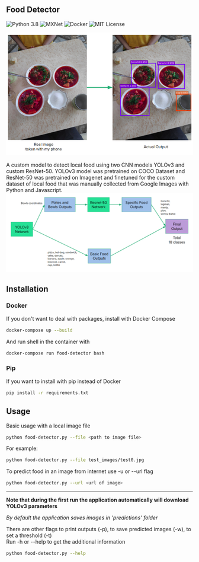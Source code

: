## Food Detector
![Python 3.8](https://img.shields.io/badge/python-v3.8-blue?style=flat)
![MXNet](https://img.shields.io/badge/mxnet-v1.6-blue?style=flat)
![Docker](https://img.shields.io/badge/docker-v19.03-blue?style=flat)
![MIT License](https://img.shields.io/github/license/turdubars/food-detector?style=flat&color=green)

![Food Detector Demo](readme/demo.png)


A custom model to detect local food using two CNN models YOLOv3 and custom ResNet-50.
YOLOv3 model was pretrained on COCO Dataset and ResNet-50 was pretrained on Imagenet and finetuned for the custom dataset of local food that was manually collected from Google Images with Python and Javascript.
![Model structure](readme/structure.png)
## Installation
### Docker
If you don't want to deal with packages, install with Docker Compose
```bash
docker-compose up --build
```
And run shell in the container with
```bash
docker-compose run food-detector bash
```

### Pip
If you want to install with pip instead of Docker
```bash
pip install -r requirements.txt
```

## Usage

Basic usage with a local image file
```bash
python food-detector.py --file <path to image file>
```
For example:
```bash
python food-detector.py --file test_images/test0.jpg
```

To predict food in an image from internet use -u or --url flag
```bash
python food-detector.py --url <url of image>
```
-----------

**Note that during the first run the application automatically will download YOLOv3 parameters**

*By default the application saves images in 'predictions' folder*

There are other flags to print outputs (-p), to save predicted images (-w), to set a threshold (-t)\
Run -h or --help to get the additional information
```bash
python food-detector.py --help
```

